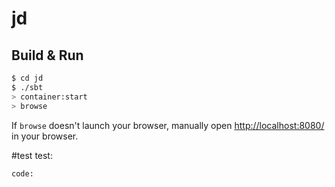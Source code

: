# jd #

## Build & Run ##

```sh
$ cd jd
$ ./sbt
> container:start
> browse
```

If `browse` doesn't launch your browser, manually open [http://localhost:8080/](http://localhost:8080/) in your browser.

#test
test:

    code:
